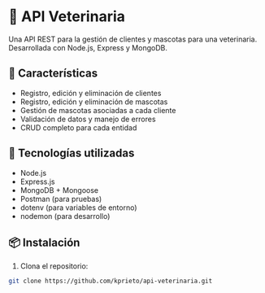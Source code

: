 # 🐾 API Veterinaria

Una API REST para la gestión de clientes y mascotas  para una veterinaria. Desarrollada con Node.js, Express y MongoDB.

## 🚀 Características

- Registro, edición y eliminación de clientes
- Registro, edición y eliminación de mascotas
- Gestión de mascotas asociadas a cada cliente
- Validación de datos y manejo de errores
- CRUD completo para cada entidad

## 🧰 Tecnologías utilizadas

- Node.js
- Express.js
- MongoDB + Mongoose
- Postman (para pruebas)
- dotenv (para variables de entorno)
- nodemon (para desarrollo)

## 📦 Instalación

1. Clona el repositorio:

```bash
git clone https://github.com/kprieto/api-veterinaria.git

